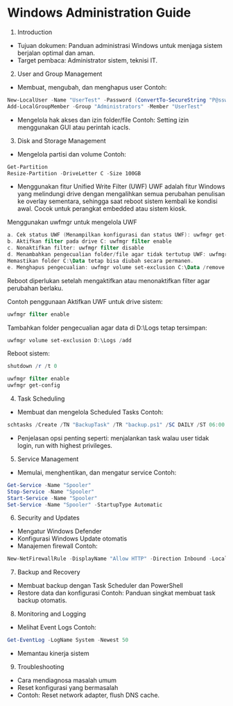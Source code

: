 # Windows Administration Guide
1. Introduction
- Tujuan dokumen: Panduan administrasi Windows untuk menjaga sistem berjalan optimal dan aman.
- Target pembaca: Administrator sistem, teknisi IT.

2. User and Group Management
- Membuat, mengubah, dan menghapus user
Contoh:

```powershell
New-LocalUser -Name "UserTest" -Password (ConvertTo-SecureString "P@ssw0rd" -AsPlainText -Force)
Add-LocalGroupMember -Group "Administrators" -Member "UserTest"
```
- Mengelola hak akses dan izin folder/file
Contoh: Setting izin menggunakan GUI atau perintah icacls.

3. Disk and Storage Management
- Mengelola partisi dan volume
Contoh:

```powershell
Get-Partition
Resize-Partition -DriveLetter C -Size 100GB
```
- Menggunakan fitur Unified Write Filter (UWF)
UWF adalah fitur Windows yang melindungi drive dengan mengalihkan semua perubahan penulisan ke overlay sementara, sehingga saat reboot sistem kembali ke kondisi awal. Cocok untuk perangkat embedded atau sistem kiosk.

Menggunakan uwfmgr untuk mengelola UWF
```powershell
a. Cek status UWF (Menampilkan konfigurasi dan status UWF): uwfmgr get-config
b. Aktifkan filter pada drive C: uwfmgr filter enable
c. Nonaktifkan filter: uwfmgr filter disable
d. Menambahkan pengecualian folder/file agar tidak tertutup UWF: uwfmgr volume set-exclusion C:\Data /add
Memastikan folder C:\Data tetap bisa diubah secara permanen.
e. Menghapus pengecualian: uwfmgr volume set-exclusion C:\Data /remove
```
Reboot diperlukan setelah mengaktifkan atau menonaktifkan filter agar perubahan berlaku.

Contoh penggunaan
Aktifkan UWF untuk drive sistem:
```powershell
uwfmgr filter enable
```
Tambahkan folder pengecualian agar data di D:\Logs tetap tersimpan:
```powershell
uwfmgr volume set-exclusion D:\Logs /add
```
Reboot sistem:
```powershell
shutdown /r /t 0
```

```powershell
uwfmgr filter enable
uwfmgr get-config
```

4. Task Scheduling
- Membuat dan mengelola Scheduled Tasks
Contoh:
```powershell
schtasks /Create /TN "BackupTask" /TR "backup.ps1" /SC DAILY /ST 06:00 /RL HIGHEST
```
- Penjelasan opsi penting seperti: menjalankan task walau user tidak login, run with highest privileges.

5. Service Management
- Memulai, menghentikan, dan mengatur service
Contoh:
```powershell
Get-Service -Name "Spooler"
Stop-Service -Name "Spooler"
Start-Service -Name "Spooler"
Set-Service -Name "Spooler" -StartupType Automatic
```

6. Security and Updates
- Mengatur Windows Defender
- Konfigurasi Windows Update otomatis
- Manajemen firewall
Contoh:
```powershell
New-NetFirewallRule -DisplayName "Allow HTTP" -Direction Inbound -LocalPort 80 -Protocol TCP -Action Allow
```

7. Backup and Recovery
- Membuat backup dengan Task Scheduler dan PowerShell
- Restore data dan konfigurasi
Contoh: Panduan singkat membuat task backup otomatis.

8. Monitoring and Logging
- Melihat Event Logs
Contoh:
```powershell
Get-EventLog -LogName System -Newest 50
```
- Memantau kinerja sistem

9. Troubleshooting
- Cara mendiagnosa masalah umum
- Reset konfigurasi yang bermasalah
- Contoh: Reset network adapter, flush DNS cache.
